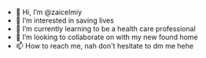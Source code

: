 - 👋 Hi, I’m @zaicelmiy
- 👀 I’m interested in saving lives
- 🌱 I’m currently learning to be a health care professional
- 💞️ I’m looking to collaborate on with my new found home
- 📫 How to reach me, nah don't hesitate to dm me hehe

<!---
zaicelmiy/zaicelmiy is a ✨ special ✨ repository because its `README.md` (this file) appears on your GitHub profile.
You can click the Preview link to take a look at your changes.
--->
